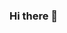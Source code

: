 ### Hi there 👋

<!--
**5sachin/5sachin** is a ✨ _special_ ✨ repository because its `README.md` (this file) appears on your GitHub profile.

Here are some ideas to get you started:

- 🔭 I’m currently working on https://github.com/5sachin/Strategify
- 🌱 I’m currently learning Django
- 👯 I’m looking to collaborate on Web and Android Development Projects
- 🤔 I’m looking for help with Maschine Learning
- 💬 Ask me about ...
- 📫 How to reach me: https://www.linkedin.com/in/sachin-mishra-5850821b1/  
- 😄 Pronouns: ...
- ⚡ Fun fact: I like trekking. 
-->
